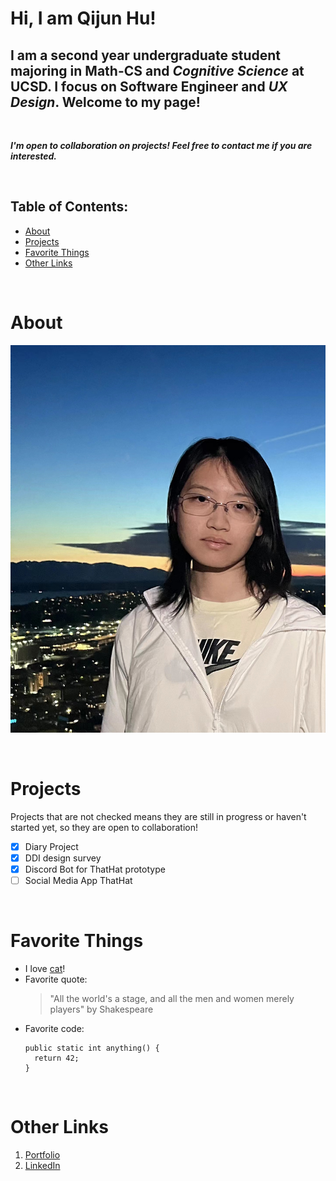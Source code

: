 # Hi, I am Qijun Hu!

## I am a second year undergraduate student majoring in **Math-CS** and *Cognitive Science* at UCSD. I focus on **Software Engineer** and *UX Design*. Welcome to my page!

<br/>

***I'm open to collaboration on projects! Feel free to contact me if you are interested.***

<br/>

## Table of Contents:
- [About](#about)
- [Projects](#projects)
- [Favorite Things](#favorite-things)
- [Other Links](#other-links)

<br/>

# About
![image](image1.jpeg)

<br/>

# Projects
Projects that are not checked means they are still in progress or haven't started yet, so they are open to collaboration!
- [x] Diary Project
- [x] DDI design survey
- [x] Discord Bot for ThatHat prototype
- [ ] Social Media App ThatHat

<br/>

# Favorite Things
- I love [cat](image2.webp)!
- Favorite quote:
  >"All the world's a stage, and all the men and women merely players" by Shakespeare
- Favorite code:
  ```
  public static int anything() {
    return 42;
  }
  ```

<br/>

# Other Links
1. [Portfolio](https://www.huqijun-mary.com/)
2. [LinkedIn](https://www.linkedin.com/in/qijun-hu-088669236/)

